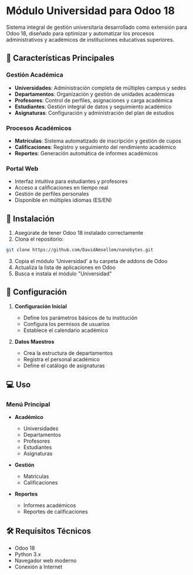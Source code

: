 # Módulo Universidad para Odoo 18

Sistema integral de gestión universitaria desarrollado como extensión para Odoo 18, diseñado para optimizar y automatizar los procesos administrativos y académicos de instituciones educativas superiores.

## 🌟 Características Principales

### Gestión Académica
- **Universidades**: Administración completa de múltiples campus y sedes
- **Departamentos**: Organización y gestión de unidades académicas
- **Profesores**: Control de perfiles, asignaciones y carga académica
- **Estudiantes**: Gestión integral de datos y seguimiento académico
- **Asignaturas**: Configuración y administración del plan de estudios

### Procesos Académicos
- **Matrículas**: Sistema automatizado de inscripción y gestión de cupos
- **Calificaciones**: Registro y seguimiento del rendimiento académico
- **Reportes**: Generación automática de informes académicos

### Portal Web
- Interfaz intuitiva para estudiantes y profesores
- Acceso a calificaciones en tiempo real
- Gestión de perfiles personales
- Disponible en múltiples idiomas (ES/EN)

## 🚀 Instalación

1. Asegúrate de tener Odoo 18 instalado correctamente
2. Clona el repositorio:
```bash
git clone https://github.com/DavidAmsellem/nanobytes.git
```
3. Copia el módulo 'Universidad' a tu carpeta de addons de Odoo
4. Actualiza la lista de aplicaciones en Odoo
5. Busca e instala el módulo "Universidad"

## 🔧 Configuración

1. **Configuración Inicial**
   - Define los parámetros básicos de tu institución
   - Configura los permisos de usuarios
   - Establece el calendario académico

2. **Datos Maestros**
   - Crea la estructura de departamentos
   - Registra el personal académico
   - Define el catálogo de asignaturas

## 💻 Uso

### Menú Principal
- **Académico**
  - Universidades
  - Departamentos
  - Profesores
  - Estudiantes
  - Asignaturas

- **Gestión**
  - Matrículas
  - Calificaciones

- **Reportes**
  - Informes académicos
  - Reportes de calificaciones

## 🛠 Requisitos Técnicos

- Odoo 18
- Python 3.x
- Navegador web moderno
- Conexión a Internet